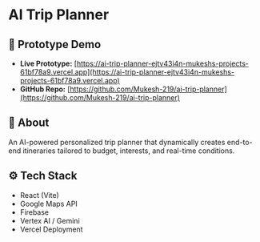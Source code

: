 ﻿# AI Trip Planner

## 🚀 Prototype Demo
- **Live Prototype:** [https://ai-trip-planner-ejtv43i4n-mukeshs-projects-61bf78a9.vercel.app](https://ai-trip-planner-ejtv43i4n-mukeshs-projects-61bf78a9.vercel.app)
- **GitHub Repo:** [https://github.com/Mukesh-219/ai-trip-planner](https://github.com/Mukesh-219/ai-trip-planner)

## 📌 About
An AI-powered personalized trip planner that dynamically creates end-to-end itineraries tailored to budget, interests, and real-time conditions.

## ⚙️ Tech Stack
- React (Vite)
- Google Maps API
- Firebase
- Vertex AI / Gemini
- Vercel Deployment
